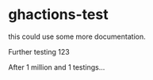 # ghactions-test

this could use some more documentation.

Further testing 123

After 1 million and 1 testings...
